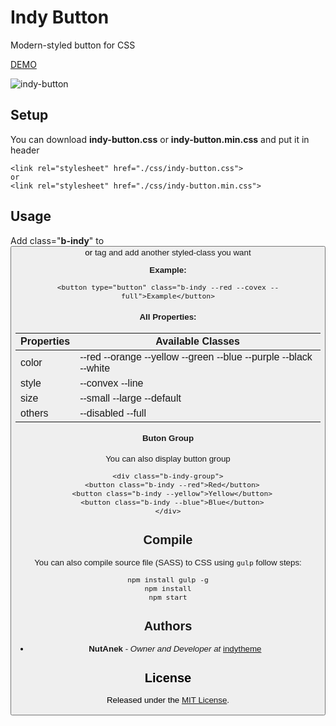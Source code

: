 # Indy Button

Modern-styled button for CSS 

[DEMO](https://www.indytheme.com/indy-button)

![indy-button](https://user-images.githubusercontent.com/26755833/32036011-31ff0462-ba47-11e7-93ab-6848c3392e63.jpg)

## Setup

You can download **indy-button.css** or **indy-button.min.css** and put it in header

```
<link rel="stylesheet" href="./css/indy-button.css">
or
<link rel="stylesheet" href="./css/indy-button.min.css">
```

## Usage

Add class="**b-indy**" to <button> or <a> tag and add another styled-class you want

**Example:**
```
<button type="button" class="b-indy --red --covex --full">Example</button>
```

#### All Properties:
| Properties  | Available Classes |
| ------------- | ------------- |
| color  | --red --orange --yellow --green --blue --purple --black --white  |
| style  | --convex --line  |
| size  | --small --large --default  |
| others  | --disabled --full  |

#### Buton Group
You can also display button group 
```
<div class="b-indy-group">
  <button class="b-indy --red">Red</button>
  <button class="b-indy --yellow">Yellow</button>
  <button class="b-indy --blue">Blue</button>
</div>
```

## Compile
You can also compile source file (SASS) to CSS using `gulp` follow steps:
```
npm install gulp -g
npm install
npm start
```

## Authors

* **NutAnek** - *Owner and Developer at* [indytheme](https://www.indytheme.com)

## License

Released under the [MIT License](http://www.opensource.org/licenses/MIT).
